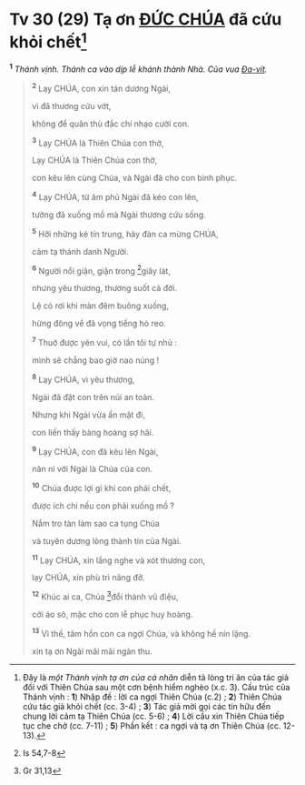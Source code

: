 # Tv 30 (29) Tạ ơn [ĐỨC CHÚA]() đã cứu khỏi chết[^1-345f7c96-bf21-40b8-9442-ff90d96e02c3]

<sup><b>1</b></sup> _Thánh vịnh. Thánh ca vào dịp lễ khánh thành Nhà. Của vua [Đa-vít]()._

> <sup><b>2</b></sup> Lạy CHÚA, con xin tán dương Ngài,
>
> vì đã thương cứu vớt,
>
> không để quân thù đắc chí nhạo cười con.
>
> <sup><b>3</b></sup> Lạy CHÚA là Thiên Chúa con thờ,
>
> Lạy CHÚA là Thiên Chúa con thờ,
>
> con kêu lên cùng Chúa, và Ngài đã cho con bình phục.
>
> <sup><b>4</b></sup> Lạy CHÚA, từ âm phủ Ngài đã kéo con lên,
>
> tưởng đã xuống mồ mà Ngài thương cứu sống.
>
> <sup><b>5</b></sup> Hỡi những kẻ tín trung, hãy đàn ca mừng CHÚA,
>
> cảm tạ thánh danh Người.
>
> <sup><b>6</b></sup> Người nổi giận, giận trong [^1@-345f7c96-bf21-40b8-9442-ff90d96e02c3]giây lát,
>
> nhưng yêu thương, thương suốt cả đời.
>
> Lệ có rơi khi màn đêm buông xuống,
>
> hừng đông về đã vọng tiếng hò reo.
>
> <sup><b>7</b></sup> Thuở được yên vui, có lần tôi tự nhủ :
>
> mình sẽ chẳng bao giờ nao núng !
>
> <sup><b>8</b></sup> Lạy CHÚA, vì yêu thương,
>
> Ngài đã đặt con trên núi an toàn.
>
> Nhưng khi Ngài vừa ẩn mặt đi,
>
> con liền thấy bàng hoàng sợ hãi.
>
> <sup><b>9</b></sup> Lạy CHÚA, con đã kêu lên Ngài,
>
> năn nỉ với Ngài là Chúa của con.
>
> <sup><b>10</b></sup> Chúa được lợi gì khi con phải chết,
>
> được ích chi nếu con phải xuống mồ ?
>
> Nắm tro tàn làm sao ca tụng Chúa
>
> và tuyên dương lòng thành tín của Ngài.
>
> <sup><b>11</b></sup> Lạy CHÚA, xin lắng nghe và xót thương con,
>
> lạy CHÚA, xin phù trì nâng đỡ.
>
> <sup><b>12</b></sup> Khúc ai ca, Chúa [^2@-345f7c96-bf21-40b8-9442-ff90d96e02c3]đổi thành vũ điệu,
>
> cởi áo sô, mặc cho con lễ phục huy hoàng.
>
> <sup><b>13</b></sup> Vì thế, tâm hồn con ca ngợi Chúa, và không hề nín lặng.
>
> xin tạ ơn Ngài mãi mãi ngàn thu.

[^1-345f7c96-bf21-40b8-9442-ff90d96e02c3]: Đây là _một Thánh vịnh tạ ơn của cá nhân_ diễn tả lòng tri ân của tác giả đối với Thiên Chúa sau một cơn bệnh hiểm nghèo (x.c. 3). Cấu trúc của Thánh vịnh : **1**) Nhập đề : lời ca ngợi Thiên Chúa (c.2) ; **2**) Thiên Chúa cứu tác giả khỏi chết (cc. 3-4) ; **3**) Tác giả mời gọi các tín hữu đến chung lời cảm tạ Thiên Chúa (cc. 5-6) ; **4**) Lời cầu xin Thiên Chúa tiếp tục che chở (cc. 7-11) ; **5**) Phần kết : ca ngợi và tạ ơn Thiên Chúa (cc. 12-13).

[^1@-345f7c96-bf21-40b8-9442-ff90d96e02c3]: Is 54,7-8

[^2@-345f7c96-bf21-40b8-9442-ff90d96e02c3]: Gr 31,13
